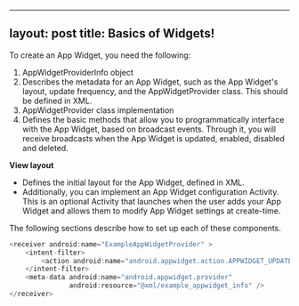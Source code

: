 
---
layout: post
title: Basics of Widgets!
------



To create an App Widget, you need the following:

1. AppWidgetProviderInfo object
1. Describes the metadata for an App Widget, such as the App Widget's layout, update frequency, and the AppWidgetProvider class. This should be defined in XML.
1. AppWidgetProvider class implementation
1. Defines the basic methods that allow you to programmatically interface with the App Widget, based on broadcast events. Through it, you will receive broadcasts when the App Widget is updated, enabled, disabled and deleted.

**View layout**
- Defines the initial layout for the App Widget, defined in XML.
- Additionally, you can implement an App Widget configuration Activity. This is an optional Activity that launches when the user adds your App Widget and allows them to modify App Widget settings at create-time.

The following sections describe how to set up each of these components.


```java
<receiver android:name="ExampleAppWidgetProvider" >
    <intent-filter>
        <action android:name="android.appwidget.action.APPWIDGET_UPDATE" />
    </intent-filter>
    <meta-data android:name="android.appwidget.provider"
               android:resource="@xml/example_appwidget_info" />
</receiver>
```

